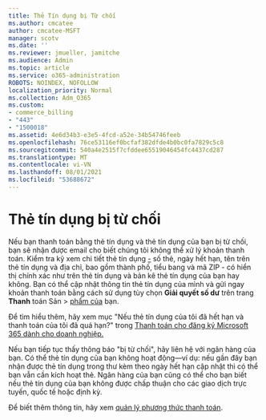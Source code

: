 ```yaml
---
title: Thẻ Tín dụng bị Từ chối
ms.author: cmcatee
author: cmcatee-MSFT
manager: scotv
ms.date: ''
ms.reviewer: jmueller, jamitche
ms.audience: Admin
ms.topic: article
ms.service: o365-administration
ROBOTS: NOINDEX, NOFOLLOW
localization_priority: Normal
ms.collection: Adm_O365
ms.custom:
- commerce_billing
- "443"
- "1500018"
ms.assetid: 4e6d34b3-e3e5-4fcd-a52e-34b54746feeb
ms.openlocfilehash: 76ce53116ef0bcfaf382dfde4b0bc0fa7829c5c8
ms.sourcegitcommit: 540a4e2515f7cfddee65519046454fc4437cd287
ms.translationtype: MT
ms.contentlocale: vi-VN
ms.lasthandoff: 08/01/2021
ms.locfileid: "53688672"
---
```

# <a name="declined-credit-card"></a>Thẻ tín dụng bị từ chối

Nếu bạn thanh toán bằng thẻ tín dụng và thẻ tín dụng của bạn bị từ chối, bạn sẽ nhận được email cho biết chúng tôi không thể xử lý khoản thanh toán. Kiểm tra kỹ xem chi tiết thẻ tín dụng [-](https://go.microsoft.com/fwlink/p/?linkid=842054) số thẻ, ngày hết hạn, tên trên thẻ tín dụng và địa chỉ, bao gồm thành phố, tiểu bang và mã ZIP - có hiển thị chính xác như trên thẻ tín dụng và bản kê thẻ tín dụng của bạn hay không. Bạn có thể cập nhật thông tin thẻ tín dụng của mình và gửi ngay khoản thanh toán bằng cách sử dụng tùy chọn **Giải quyết số dư** trên trang **Thanh** toán Sản  >  [phẩm của](https://go.microsoft.com/fwlink/p/?linkid=842054) bạn.

Để tìm hiểu thêm, hãy xem mục "Nếu thẻ tín dụng của tôi đã hết hạn và thanh toán của tôi đã quá hạn?" trong [Thanh toán cho đăng ký Microsoft 365 dành cho doanh nghiệp.](/microsoft-365/commerce/billing-and-payments/pay-for-your-subscription#what-if-my-credit-card-was-declined-and-my-payment-is-past-due)
  
Nếu bạn tiếp tục thấy thông báo "bị từ chối", hãy liên hệ với ngân hàng của bạn. Có thể thẻ tín dụng của bạn không hoạt động—ví dụ: nếu gần đây bạn nhận được thẻ tín dụng trong thư kèm theo ngày hết hạn cập nhật thì có thể bạn vẫn cần kích hoạt thẻ. Ngân hàng của bạn cũng có thể cho bạn biết nếu thẻ tín dụng của bạn không được chấp thuận cho các giao dịch trực tuyến, quốc tế hoặc định kỳ.
  
Để biết thêm thông tin, hãy xem [quản lý phương thức thanh toán](/microsoft-365/commerce/billing-and-payments/manage-payment-methods).